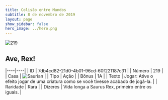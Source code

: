 ```yaml
---
title: Colisão entre Mundos
subtitle: 8 de novembro de 2019
layout: page
show_sidebar: false
hero_image: ../hero.png
---
```


![219](https://cdn.keyforgegame.com/media/card_front/pt/452_219_6HC2GF6QP5VJ_pt.png)

## Ave, Rex!

|----|----|
| ID | 7db4cd82-21d0-4b01-96cd-60f221187c31 |
| Número | 219 |
| Casa | ![Saurian](https://archonarcana.com/images/thumb/9/9e/Saurian_P.png/22px-Saurian_P.png "Sauro") |
| Tipo | Ação |
| Bônus | 1A |
| Texto | Jogar: Ative o efeito jogar de uma criatura como se você tivesse acabado de jogá-la. |
| Raridade | Rara |
| Dizeres | Vida longa a Saurus Rex,  primeiro entre os iguais. |
